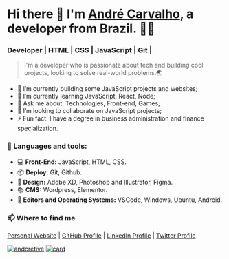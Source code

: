 # Hi there 👋 I'm [André Carvalho](https://github.com/andcreative), a developer from Brazil. 🧑‍💻 <br>
### Developer  |   HTML   |   CSS   |   JavaScript   |   Git   | 

> I'm a developer who is passionate about tech and building cool projects, looking to solve real-world problems.🌏

- 🔭 I’m currently building some JavaScript projects and websites;
- 🌱 I’m currently learning JavaScript, React, Node;
- 💬 Ask me about: Technologies, Front-end, Games;
- 🤝 I’m looking to collaborate on JavaScript projects;
- ⚡ Fun fact: I have a degree in business administration and finance specialization. 

### 🚀 Languages and tools:

- 💻 <b>Front-End:</b> JavaScript, HTML, CSS. <br>
- 📦 <b>Deploy:</b> Git, Github. <br>
- 🎨 <b>Design:</b> Adobe XD, Photoshop and Illustrator, Figma. <br>
- 📚 <b>CMS:</b> Wordpress, Elementor.<br>
- 📝 <b>Editors and Operating Systems:</b> VSCode, Windows, Ubuntu, Android.

### 📫 Where to find me

[Personal Website](https://andcreative.com.br "Personal Website") | [GitHub Profile](https://github.com/andcreative "GitHub Profile") | [LinkedIn Profile](https://www.linkedin.com/in/andre-oliveira-de-carvalho/ "LinkedIn Profile") | [Twitter Profile](https://twitter.com/andredecarvalh0 "Twitter Profile")

[![andcretive](https://github-readme-stats.vercel.app/api/top-langs/?username=andcretive&hide=html&layout=compact&theme=default)](https://github.com/andcretive/)
[![card](https://github-readme-stats.vercel.app/api?username=andcreative&theme=defaultt&show_icons=true)](https://github.com/andcreative/) 

